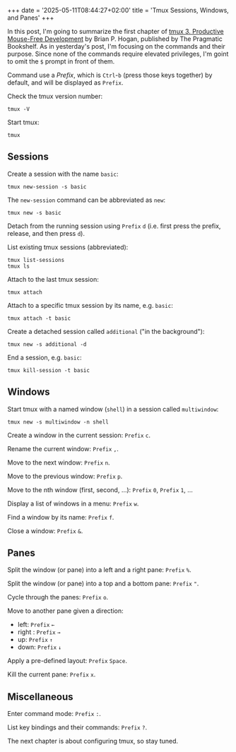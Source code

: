 +++
date = '2025-05-11T08:44:27+02:00'
title = 'Tmux Sessions, Windows, and Panes'
+++

In this post, I'm going to summarize the first chapter of [tmux 3. Productive Mouse-Free Development](https://pragprog.com/titles/bhtmux3/tmux-3/) by Brian P. Hogan, published by The Pragmatic Bookshelf. As in yesterday's post, I'm focusing on the commands and their purpose. Since none of the commands require elevated privileges, I'm goint to omit the `$` prompt in front of them.

Command use a _Prefix_, which is `Ctrl`-`b` (press those keys together) by default, and will be displayed as `Prefix`.

Check the tmux version number:

    tmux -V

Start tmux:

    tmux

## Sessions

Create a session with the name `basic`:

    tmux new-session -s basic

The `new-session` command can be abbreviated as `new`:

    tmux new -s basic

Detach from the running session using `Prefix` `d` (i.e. first press the prefix, release, and then press `d`).

List existing tmux sessions (abbreviated):

    tmux list-sessions
    tmux ls

Attach to the last tmux session:

    tmux attach

Attach to a specific tmux session by its name, e.g. `basic`:

    tmux attach -t basic

Create a detached session called `additional` ("in the background"):

    tmux new -s additional -d

End a session, e.g. `basic`:

    tmux kill-session -t basic

## Windows

Start tmux with a named window (`shell`) in a session called `multiwindow`:

    tmux new -s multiwindow -n shell

Create a window in the current session: `Prefix` `c`.

Rename the current window: `Prefix` `,`.

Move to the next window: `Prefix` `n`.

Move to the previous window: `Prefix` `p`.

Move to the nth window (first, second, …): `Prefix` `0`, `Prefix` `1`, …

Display a list of windows in a menu: `Prefix` `w`.

Find a window by its name: `Prefix` `f`.

Close a window: `Prefix` `&`.

## Panes

Split the window (or pane) into a left and a right pane: `Prefix` `%`.

Split the window (or pane) into a top and a bottom pane: `Prefix` `"`.

Cycle through the panes: `Prefix` `o`.

Move to another pane given a direction:

- left: `Prefix` `←`
- right : `Prefix` `→`
- up: `Prefix` `↑`
- down: `Prefix` `↓`

Apply a pre-defined layout: `Prefix` `Space`.

Kill the current pane: `Prefix` `x`.

## Miscellaneous

Enter command mode: `Prefix` `:`.

List key bindings and their commands: `Prefix` `?`.

The next chapter is about configuring tmux, so stay tuned.

